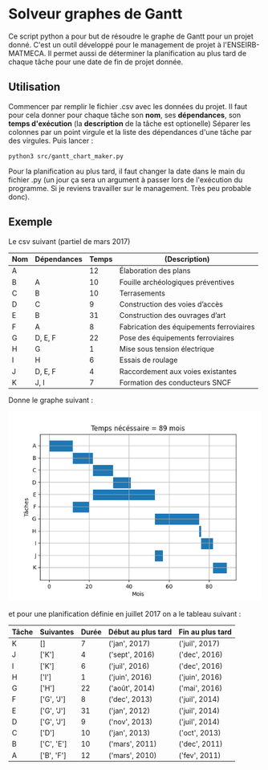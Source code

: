 # Solveur graphes de Gantt

Ce script python a pour but de résoudre le graphe de Gantt pour un projet donné. C'est un outil développé pour le management de projet à l'ENSEIRB-MATMECA.
Il permet aussi de déterminer la planification au plus tard de chaque tâche pour une date de fin de projet donnée.

## Utilisation
Commencer par remplir le fichier .csv avec les données du projet.
Il faut pour cela donner pour chaque tâche son **nom**, ses **dépendances**, son **temps d'exécution** (la **description** de la tâche est optionelle)
Séparer les colonnes par un point virgule et la liste des dépendances d'une tâche par des virgules.
Puis lancer :
```
python3 src/gantt_chart_maker.py
``` 
Pour la planification au plus tard, il faut changer la date dans le main du fichier .py (un jour ça sera un argument à passer lors de l'exécution du programme. Si je reviens travailler sur le management. Très peu probable donc).
## Exemple
Le csv suivant (partiel de mars 2017)

|Nom|Dépendances|Temps|(Description)                           |
|---|-----------|-----|----------------------------------------|
|A  |           |12   |Élaboration des plans                   |
|B  |A          |10   |Fouille archéologiques préventives      |
|C  |B          |10   |Terrasements                            |
|D  |C          |9    |Construction des voies d’accès          |
|E  |B          |31   |Construction des ouvrages d’art         |
|F  |A          |8    |Fabrication des équipements ferroviaires|
|G  |D, E, F    |22   |Pose des équipements ferroviaires       |
|H  |G          |1    |Mise sous tension électrique            |
|I  |H          |6    |Essais de roulage                       |
|J  |D, E, F    |4    |Raccordement aux voies existantes       |
|K  |J, I       |7    |Formation des conducteurs SNCF          |

Donne le graphe suivant :

![](exemple.png)

et pour une planification définie en juillet 2017 on a le tableau suivant :

| Tâche | Suivantes  | Durée | Début au plus tard | Fin au plus tard |
|-------|------------|-------|--------------------|------------------|
| K     | []         | 7     | ('jan', 2017)      | ('juil', 2017)   |
| J     | ['K']      | 4     | ('sept', 2016)     | ('dec', 2016)    |
| I     | ['K']      | 6     | ('juil', 2016)     | ('dec', 2016)    |
| H     | ['I']      | 1     | ('juin', 2016)     | ('juin', 2016)   |
| G     | ['H']      | 22    | ('août', 2014)     | ('mai', 2016)    |
| F     | ['G', 'J'] | 8     | ('dec', 2013)      | ('juil', 2014)   |
| E     | ['G', 'J'] | 31    | ('jan', 2012)      | ('juil', 2014)   |
| D     | ['G', 'J'] | 9     | ('nov', 2013)      | ('juil', 2014)   |
| C     | ['D']      | 10    | ('jan', 2013)      | ('oct', 2013)    |
| B     | ['C', 'E'] | 10    | ('mars', 2011)     | ('dec', 2011)    |
| A     | ['B', 'F'] | 12    | ('mars', 2010)     | ('fev', 2011)    |

